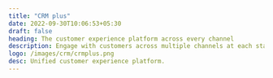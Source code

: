 ```yaml
---
title: "CRM plus"
date: 2022-09-30T10:06:53+05:30
draft: false
heading: The customer experience platform across every channel
description: Engage with customers across multiple channels at each stage of the lifecycle. Get the right context across different media and stay notified in real-time. Manage conversations with multiple teams in one single thread.
logo: /images/crm/crmplus.png
desc: Unified customer experience platform.
---
```


